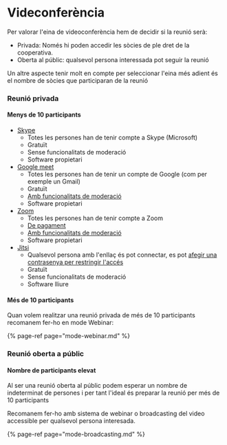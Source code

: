 # Videconferència

Per valorar l'eina de videoconferència hem de decidir si la reunió serà: 

* Privada: Només hi poden accedir les sòcies de ple dret de la cooperativa. 
* Oberta al públic: qualsevol persona interessada pot seguir la reunió

Un altre aspecte tenir molt en compte per seleccionar l'eina més adient és el nombre de sòcies que participaran de la reunió

### Reunió privada

#### Menys de 10 participants

* [Skype](https://www.skype.com/es/) 
  * Totes les persones han de tenir compte a Skype \(Microsoft\)
  * Gratuït
  * Sense funcionalitats de moderació
  * Software propietari
* [Google meet](https://meet.google.com/)
  * Totes les persones han de tenir un compte de Google \(com per exemple un Gmail\)
  * Gratuït
  * [Amb funcionalitats de moderació](https://support.google.com/meet/answer/7501121) 
  * Software propietari
* [Zoom](https://zoom.us/)
  * Totes les persones han de tenir compte a Zoom
  * [De pagament](https://zoom.us/pricing)
  * [Amb funcionalitats de moderació](https://support.zoom.us/hc/es/articles/201362603-Host-and-Co-Host-Controls-in-a-Meeting)
  * Software propietari
* [Jitsi](https://meet.jit.si/)
  * Qualsevol persona amb l'enllaç és pot connectar, es pot [afegir una contrasenya per restringir l'accés](https://jitsi.github.io/handbook/docs/faq#_3-add-a-password-to-the-room_)
  * Gratuït
  * Sense funcionalitats de moderació
  * Software lliure

#### Més de 10 participants

Quan volem realitzar una reunió privada de més de 10 participants recomanem fer-ho en mode Webinar:

{% page-ref page="mode-webinar.md" %}

### Reunió oberta a públic

#### Nombre de participants elevat

Al ser una reunió oberta al públic podem esperar un nombre de indeterminat de persones i per tant l'ideal és preparar la reunió per més de 10 participants

Recomanem fer-ho amb sistema de webinar o broadcasting del video accessible per qualsevol persona interesada.

{% page-ref page="mode-broadcasting.md" %}





